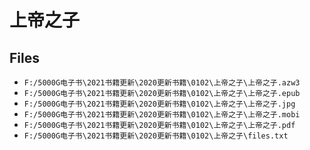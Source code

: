 # 上帝之子

## Files

- `F:/5000G电子书\2021书籍更新\2020更新书籍\0102\上帝之子\上帝之子.azw3`
- `F:/5000G电子书\2021书籍更新\2020更新书籍\0102\上帝之子\上帝之子.epub`
- `F:/5000G电子书\2021书籍更新\2020更新书籍\0102\上帝之子\上帝之子.jpg`
- `F:/5000G电子书\2021书籍更新\2020更新书籍\0102\上帝之子\上帝之子.mobi`
- `F:/5000G电子书\2021书籍更新\2020更新书籍\0102\上帝之子\上帝之子.pdf`
- `F:/5000G电子书\2021书籍更新\2020更新书籍\0102\上帝之子\files.txt`
